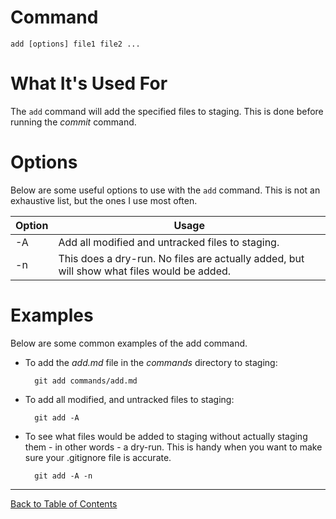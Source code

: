 
# Command

    add [options] file1 file2 ...

# What It's Used For

The `add` command will add the specified files to staging. This is done before running the *commit* command.

# Options

Below are some useful options to use with the `add` command. This is not an exhaustive list, but the ones I use most often.

| Option | Usage | 
| ---- | -----|
| -A | Add all modified and untracked files to staging. |
| -n | This does a dry-run. No files are actually added, but will show what files would be added. |

# Examples

Below are some common examples of the add command.

- To add the *add.md* file in the *commands* directory to staging:

        git add commands/add.md

- To add all modified, and untracked files to staging:

        git add -A

- To see what files would be added to staging without actually staging them - in other words - a dry-run. This is handy when you want to make sure your .gitignore file is accurate.

        git add -A -n
    

***
[Back to Table of Contents](../TableOfContents.md)
